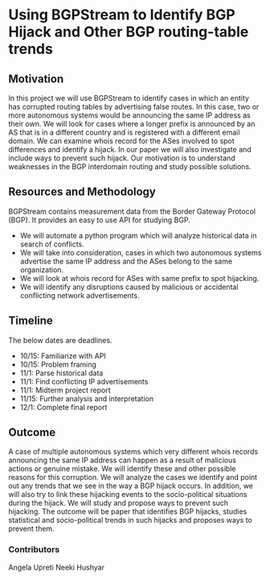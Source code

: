 # Using BGPStream to Identify BGP Hijack and Other BGP routing-table trends 

## Motivation

In this project we will use BGPStream to identify cases in which an entity has corrupted routing tables by advertising false routes. In this case, two or more autonomous systems would be announcing the same IP address as their own. We will look for cases where a longer prefix is announced by an AS that is in a different country and is registered with a different email domain. We can examine whois record for the ASes involved to spot differences and identify a hijack. In our paper we will also investigate and include ways to prevent such hijack. Our motivation is to understand weaknesses in the BGP interdomain routing and study possible solutions.

## Resources and Methodology

BGPStream contains measurement data from the Border Gateway Protocol (BGP). It provides an easy to use API for studying BGP. 
* We will automate a python program which will analyze historical data in search of conflicts.
* We will take into consideration, cases in which two autonomous systems advertise the same IP address and the ASes belong to the same organization. 
* We will look at whois record for ASes with same prefix to spot hijacking. 
* We will identify any disruptions caused by malicious or accidental conflicting network advertisements. 

## Timeline
The below dates are deadlines.
* 10/15: Familiarize with API
* 10/15: Problem framing
* 11/1: Parse historical data
* 11/1: Find conflicting IP advertisements
* 11/1: Midterm project report
* 11/15: Further analysis and interpretation
* 12/1: Complete final report

## Outcome 
A case of multiple autonomous systems which very different whois records announcing the same IP address can happen as a result of malicious actions or genuine mistake. We will identify these and other possible reasons for this corruption. We will analyze the cases we identify and point out any trends that we see in the way a BGP hijack occurs. In addition, we will also try to link these hijacking events to the socio-political situations during the hijack. We will study and propose ways to prevent such hijacking. The outcome will be paper that identifies BGP hijacks, studies statistical and socio-political trends in such hijacks and proposes ways to prevent them.

### Contributors
Angela Upreti
Neeki Hushyar
